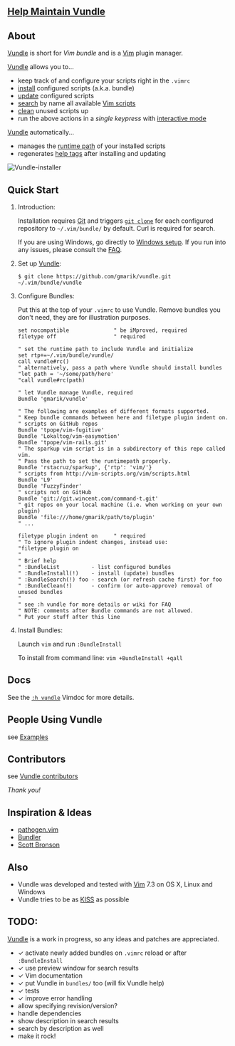 ## [Help Maintain Vundle](https://github.com/gmarik/Vundle.vim/issues/383)

## About

[Vundle] is short for _Vim bundle_ and is a [Vim] plugin manager.

[Vundle] allows you to...

* keep track of and configure your scripts right in the `.vimrc`
* [install] configured scripts (a.k.a. bundle)
* [update] configured scripts
* [search] by name all available [Vim scripts]
* [clean] unused scripts up
* run the above actions in a *single keypress* with [interactive mode]

[Vundle] automatically...

* manages the [runtime path] of your installed scripts
* regenerates [help tags] after installing and updating

![Vundle-installer](http://25.media.tumblr.com/tumblr_m8m96w06G81r39828o1_1280.png)

## Quick Start

1. Introduction:

   Installation requires [Git] and triggers [`git clone`] for each configured repository to `~/.vim/bundle/` by default.
   Curl is required for search.

   If you are using Windows, go directly to [Windows setup]. If you run into any issues, please consult the [FAQ].

2. Set up [Vundle]:

   `$ git clone https://github.com/gmarik/vundle.git ~/.vim/bundle/vundle`

3. Configure Bundles:

   Put this at the top of your `.vimrc` to use Vundle. Remove bundles you don't need, they are for illustration purposes.

   ```vim
   set nocompatible              " be iMproved, required
   filetype off                  " required

   " set the runtime path to include Vundle and initialize
   set rtp+=~/.vim/bundle/vundle/
   call vundle#rc()
   " alternatively, pass a path where Vundle should install bundles
   "let path = '~/some/path/here'
   "call vundle#rc(path)

   " let Vundle manage Vundle, required
   Bundle 'gmarik/vundle'

   " The following are examples of different formats supported.
   " Keep bundle commands between here and filetype plugin indent on.
   " scripts on GitHub repos
   Bundle 'tpope/vim-fugitive'
   Bundle 'Lokaltog/vim-easymotion'
   Bundle 'tpope/vim-rails.git'
   " The sparkup vim script is in a subdirectory of this repo called vim.
   " Pass the path to set the runtimepath properly.
   Bundle 'rstacruz/sparkup', {'rtp': 'vim/'}
   " scripts from http://vim-scripts.org/vim/scripts.html
   Bundle 'L9'
   Bundle 'FuzzyFinder'
   " scripts not on GitHub
   Bundle 'git://git.wincent.com/command-t.git'
   " git repos on your local machine (i.e. when working on your own plugin)
   Bundle 'file:///home/gmarik/path/to/plugin'
   " ...

   filetype plugin indent on     " required
   " To ignore plugin indent changes, instead use:
   "filetype plugin on
   "
   " Brief help
   " :BundleList          - list configured bundles
   " :BundleInstall(!)    - install (update) bundles
   " :BundleSearch(!) foo - search (or refresh cache first) for foo
   " :BundleClean(!)      - confirm (or auto-approve) removal of unused bundles
   "
   " see :h vundle for more details or wiki for FAQ
   " NOTE: comments after Bundle commands are not allowed.
   " Put your stuff after this line
   ```

4. Install Bundles:

   Launch `vim` and  run `:BundleInstall`

   To install from command line: `vim +BundleInstall +qall`

## Docs

See the [`:h vundle`](https://github.com/gmarik/vundle/blob/master/doc/vundle.txt) Vimdoc for more details.

## People Using Vundle

see [Examples](https://github.com/gmarik/vundle/wiki/Examples)

## Contributors

see [Vundle contributors](https://github.com/gmarik/vundle/graphs/contributors)

*Thank you!*

## Inspiration & Ideas

* [pathogen.vim](http://github.com/tpope/vim-pathogen/)
* [Bundler](https://github.com/bundler/bundler)
* [Scott Bronson](http://github.com/bronson)

## Also

* Vundle was developed and tested with [Vim] 7.3 on OS X, Linux and Windows
* Vundle tries to be as [KISS](http://en.wikipedia.org/wiki/KISS_principle) as possible

## TODO:
[Vundle] is a work in progress, so any ideas and patches are appreciated.

* ✓ activate newly added bundles on `.vimrc` reload or after `:BundleInstall`
* ✓ use preview window for search results
* ✓ Vim documentation
* ✓ put Vundle in `bundles/` too (will fix Vundle help)
* ✓ tests
* ✓ improve error handling
* allow specifying revision/version?
* handle dependencies
* show description in search results
* search by description as well
* make it rock!

[Vundle]:http://github.com/gmarik/vundle
[Windows setup]:https://github.com/gmarik/vundle/wiki/Vundle-for-Windows
[FAQ]:https://github.com/gmarik/vundle/wiki
[Vim]:http://www.vim.org
[Git]:http://git-scm.com
[`git clone`]:http://gitref.org/creating/#clone

[Vim scripts]:http://vim-scripts.org/vim/scripts.html
[help tags]:http://vimdoc.sourceforge.net/htmldoc/helphelp.html#:helptags
[runtime path]:http://vimdoc.sourceforge.net/htmldoc/options.html#%27runtimepath%27

[install]: https://github.com/gmarik/Vundle.vim/blob/eb5ae19ad67c33565b18301fcdc2cf0fa7184522/doc/vundle.txt#L203-222
[update]: https://github.com/gmarik/Vundle.vim/blob/eb5ae19ad67c33565b18301fcdc2cf0fa7184522/doc/vundle.txt#L224-233
[search]: https://github.com/gmarik/Vundle.vim/blob/eb5ae19ad67c33565b18301fcdc2cf0fa7184522/doc/vundle.txt#L235-263
[clean]: https://github.com/gmarik/Vundle.vim/blob/eb5ae19ad67c33565b18301fcdc2cf0fa7184522/doc/vundle.txt#L272-285
[interactive mode]: https://github.com/gmarik/Vundle.vim/blob/eb5ae19ad67c33565b18301fcdc2cf0fa7184522/doc/vundle.txt#L288-314

